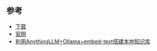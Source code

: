 ## 参考

- [下载](https://useanything.com/download)
- [官网](https://useanything.com/)
- [利用AnythingLLM+Ollama+embed-text搭建本地知识库](https://blog.csdn.net/weixin_37847603/article/details/138191583)
